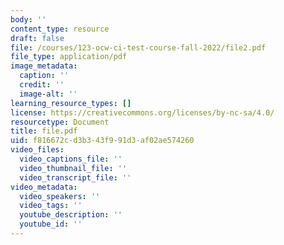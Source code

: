```yaml
---
body: ''
content_type: resource
draft: false
file: /courses/123-ocw-ci-test-course-fall-2022/file2.pdf
file_type: application/pdf
image_metadata:
  caption: ''
  credit: ''
  image-alt: ''
learning_resource_types: []
license: https://creativecommons.org/licenses/by-nc-sa/4.0/
resourcetype: Document
title: file.pdf
uid: f816672c-d3b3-43f9-91d3-af02ae574260
video_files:
  video_captions_file: ''
  video_thumbnail_file: ''
  video_transcript_file: ''
video_metadata:
  video_speakers: ''
  video_tags: ''
  youtube_description: ''
  youtube_id: ''
---
```

